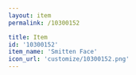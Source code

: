 ```yaml
---
layout: item
permalink: /10300152

title: Item
id: '10300152'
item_name: 'Smitten Face'
icon_url: 'customize/10300152.png'
---
```

